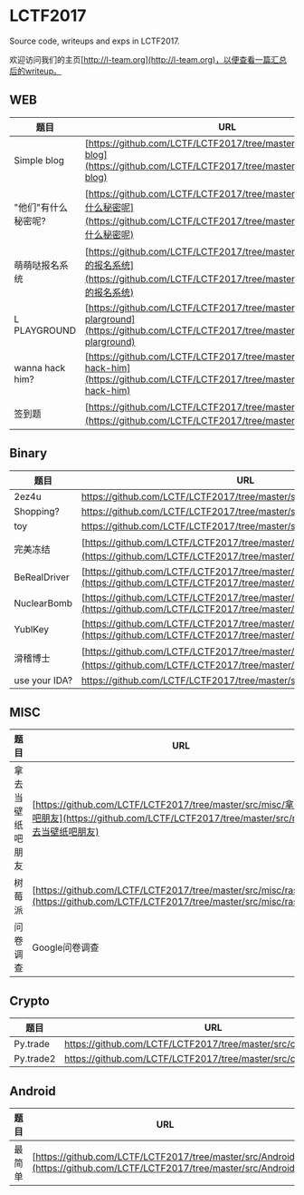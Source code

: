 # LCTF2017

Source code, writeups and exps in LCTF2017.

欢迎访问我们的主页[http://l-team.org](http://l-team.org)，以便查看一篇汇总后的writeup。

## WEB

| 题目              | URL                                      |
| --------------- | ---------------------------------------- |
| Simple blog     | [https://github.com/LCTF/LCTF2017/tree/master/src/web/simple-blog](https://github.com/LCTF/LCTF2017/tree/master/src/web/simple-blog) |
| "他们"有什么秘密呢?     | [https://github.com/LCTF/LCTF2017/tree/master/src/web/他们有什么秘密呢](https://github.com/LCTF/LCTF2017/tree/master/src/web/他们有什么秘密呢) |
| 萌萌哒报名系统         | [https://github.com/LCTF/LCTF2017/tree/master/src/web/萌萌哒的报名系统](https://github.com/LCTF/LCTF2017/tree/master/src/web/萌萌哒的报名系统) |
| L PLAYGROUND    | [https://github.com/LCTF/LCTF2017/tree/master/src/web/l-plarground](https://github.com/LCTF/LCTF2017/tree/master/src/web/l-plarground) |
| wanna hack him? | [https://github.com/LCTF/LCTF2017/tree/master/src/web/wanna-hack-him](https://github.com/LCTF/LCTF2017/tree/master/src/web/wanna-hack-him) |
| 签到题             | [https://github.com/LCTF/LCTF2017/tree/master/src/web/签到题](https://github.com/LCTF/LCTF2017/tree/master/src/web/签到题) |



## Binary

| 题目            | URL                                      |
| ------------- | ---------------------------------------- |
| 2ez4u         | https://github.com/LCTF/LCTF2017/tree/master/src/pwn/2ez4u |
| Shopping?     | https://github.com/LCTF/LCTF2017/tree/master/src/pwn/shopping |
| toy           | https://github.com/LCTF/LCTF2017/tree/master/src/pwn/toy |
| 完美冻结          | [https://github.com/LCTF/LCTF2017/tree/master/src/pwn/完美冻结](https://github.com/LCTF/LCTF2017/tree/master/src/pwn/完美冻结) |
| BeRealDriver  | [https://github.com/LCTF/LCTF2017/tree/master/src/re/BeRealDriver](https://github.com/LCTF/LCTF2017/tree/master/src/re/BeRealDriver) |
| NuclearBomb   | [https://github.com/LCTF/LCTF2017/tree/master/src/re/NuclearBomb](https://github.com/LCTF/LCTF2017/tree/master/src/re/NuclearBomb) |
| YublKey       | [https://github.com/LCTF/LCTF2017/tree/master/src/re/YublKey](https://github.com/LCTF/LCTF2017/tree/master/src/re/YublKey) |
| 滑稽博士          | [https://github.com/LCTF/LCTF2017/tree/master/src/re/滑稽博士/](https://github.com/LCTF/LCTF2017/tree/master/src/re/滑稽博士) |
| use your IDA? | https://github.com/LCTF/LCTF2017/tree/master/src/re/use%20your%20IDA |



## MISC

| 题目       | URL                                      |
| -------- | ---------------------------------------- |
| 拿去当壁纸吧朋友 | [https://github.com/LCTF/LCTF2017/tree/master/src/misc/拿去当壁纸吧朋友](https://github.com/LCTF/LCTF2017/tree/master/src/misc/拿去当壁纸吧朋友) |
| 树莓派      | [https://github.com/LCTF/LCTF2017/tree/master/src/misc/raspberry](https://github.com/LCTF/LCTF2017/tree/master/src/misc/raspberry) |
| 问卷调查     | Google问卷调查                               |



## Crypto

| 题目        | URL                                      |
| --------- | ---------------------------------------- |
| Py.trade  | https://github.com/LCTF/LCTF2017/tree/master/src/crypto/py.trade1 |
| Py.trade2 | https://github.com/LCTF/LCTF2017/tree/master/src/crypto/py.trade2 |



## Android

| 题目   | URL                                      |
| ---- | ---------------------------------------- |
| 最简单  | [https://github.com/LCTF/LCTF2017/tree/master/src/Android](https://github.com/LCTF/LCTF2017/tree/master/src/Android) |

